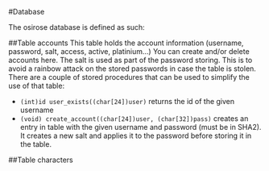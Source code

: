 #Database

The osirose database is defined as such:

##Table accounts
This table holds the account information (username, password, salt, access, active, platinium...) You can create and/or delete accounts here.
The salt is used as part of the password storing. This is to avoid a rainbow attack on the stored passwords in case the table is stolen.
There are a couple of stored procedures that can be used to simplify the use of that table:
* `(int)id user_exists((char[24])user)` returns the id of the given username
* `(void) create_account((char[24])user, (char[32])pass)` creates an entry in table with the given username and password (must be in SHA2). It creates a new salt and applies it to the password before storing it in the table.

##Table characters

